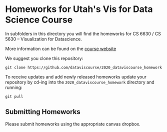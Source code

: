 # Homeworks for Utah's Vis for Data Science Course
In subfolders in this directory you will find the homeworks for CS 6630 / CS 5630 – Visualization for Datascience. 

More information can be found on the [course website](http://dataviscourse.net/)

We suggest you clone this repository: 

```
git clone https://github.com/dataviscourse/2020_dataviscourse_homework
```

To receive updates and add newly released homeworks update your repository by cd-ing into the `2020_dataviscourse_homework` directory and running:

```
git pull
```

## Submitting Homeworks

Please submit homeworks using the appropriate canvas dropbox.
